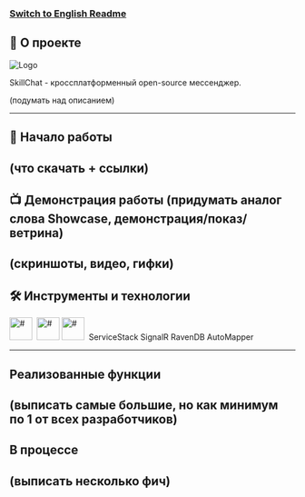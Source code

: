 ### [Switch to English Readme](README.EN.md)
## 📖 О проекте 

![Logo](https://user-images.githubusercontent.com/61462657/171970177-ef4aa4e0-33ae-4a27-a791-c5adb68f53e5.svg)

SkillChat - кроссплатформенный open-source мессенджер. 

(подумать над описанием)

---
## 🚀 Начало работы
(что скачать + ссылки)
---
## 📺 Демонстрация работы (придумать аналог слова Showcase, демонстрация/показ/ветрина)
(скриншоты, видео, гифки)
---
## 🛠️ Инструменты и технологии
<div>
  <img src="https://user-images.githubusercontent.com/61462657/171970442-3c60c757-6df1-4d2f-8d20-200e1f2d4448.svg"  title="C#" alt="#" width="40" height="40"/>&nbsp;
  <img src="https://user-images.githubusercontent.com/61462657/171970443-06d06ff4-6830-49e7-8d64-df37a3f47205.svg" title="AvaloniaUi" alt="#" width="40" height="40"/>&nbsp;<img src="https://user-images.githubusercontent.com/61462657/171970531-0db95712-9b69-4b47-8240-f70cd613e0e4.png" title="Fork" alt="#" width="40" height="40"/>&nbsp;
 ServiceStack
 SignalR
 RavenDB
 AutoMapper
</div>

---
 ## Реализованные функции
 (выписать самые большие, но как минимум по 1 от всех разработчиков)
---
 ## В процессе
 (выписать несколько фич)
 ---
